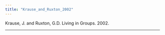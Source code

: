 ```yaml
---
title: "Krause_and_Ruxton_2002"
---
```


Krause, J. and Ruxton, G.D. Living in Groups. 2002. 

---

